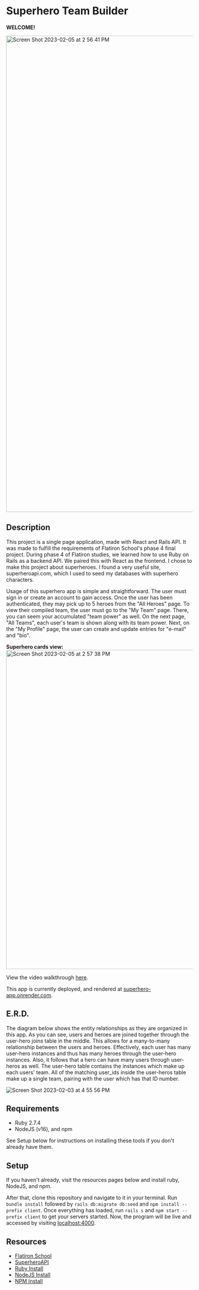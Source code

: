 # Superhero Team Builder
**WELCOME!** 

<img width="1285" alt="Screen Shot 2023-02-05 at 2 56 41 PM" src="https://user-images.githubusercontent.com/93106753/216841923-570cf393-3abe-4b47-b941-b45f0f8e98ef.png">

## Description

This project is a single page application, made with React and Rails API. It was made to fulfill the requirements of Flatiron School's phase 4 final project. During phase 4 of Flatiron studies, we learned how to use Ruby on Rails as a backend API. We paired this with React as the frontend. I chose to make this project about superheroes. I found a very useful site, superheroapi.com, which I used to seed my databases with superhero characters. 

Usage of this superhero app is simple and straightforward. The user must sign in or create an account to gain access. Once the user has been authenticated, they may pick up to 5 heroes from the "All Heroes" page. To view their compiled team, the user must go to the "My Team" page. There, you can seem your accumulated "team power" as well. On the next page, "All Teams", each user's team is shown along with its team power. Next, on the "My Profile" page, the user can create and update entries for "e-mail" and "bio".

**Superhero cards view:**
<img width="861" alt="Screen Shot 2023-02-05 at 2 57 38 PM" src="https://user-images.githubusercontent.com/93106753/216841976-a7a88024-90e9-455a-b926-fb28fa55fb46.png">

View the video walkthrough [here](https://www.youtube.com/watch?v=FxLZ1pdILOk).

This app is currently deployed, and rendered at [superhero-app.onrender.com](https://superhero-app.onrender.com/).

## E.R.D.

The diagram below shows the entity relationships as they are organized in this app. As you can see, users and heroes are joined together through the user-hero joins table in the middle. This allows for a many-to-many relationship between the users and heroes. Effectively, each user has many user-hero instances and thus has many heroes through the user-hero instances. Also, it follows that a hero can have many users through user-heros as well. The user-hero table contains the instances which make up each users' team. All of the matching user_ids inside the user-heros table make up a single team, pairing with the user which has that ID number.

![Screen Shot 2023-02-03 at 4 55 56 PM](https://user-images.githubusercontent.com/93106753/216843178-7bfb752d-ee03-4387-bf4e-59a474d5664a.png)

## Requirements

- Ruby 2.7.4
- NodeJS (v16), and npm

See Setup below for instructions on installing these tools if you
don't already have them.

## Setup

If you haven't already, visit the resources pages below and install ruby, NodeJS, and npm.

After that, clone this repository and navigate to it in your terminal. Run `bundle install` followed by `rails db:migrate db:seed` and `npm install --prefix client`. Once everything has loaded, run `rails s` and `npm start --prefix client` to get your servers started. Now, the program will be live and accessed by visiting [localhost:4000](localhost:4000/).

## Resources

- [Flatiron School](https://flatironschool.com)
- [SuperheroAPI](https://superheroapi.com)
- [Ruby Install](https://github.com/postmodern/ruby-install#readme)
- [NodeJS Install](https://nodejs.org/en/download/)
- [NPM Install](https://docs.npmjs.com/downloading-and-installing-node-js-and-npm)
